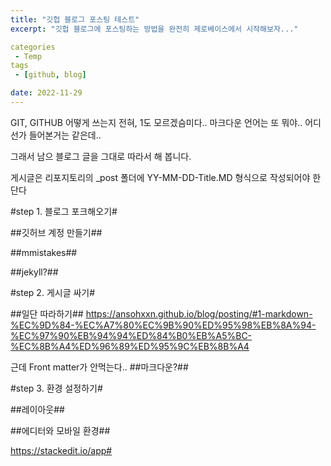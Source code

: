 ```yaml
---
title: "깃헙 블로그 포스팅 테스트"
excerpt: "깃헙 블로그에 포스팅하는 방법을 완전히 제로베이스에서 시작해보자..."

categories 
 - Temp
tags
 - [github, blog]

date: 2022-11-29
---
```


GIT, GITHUB 어떻게 쓰는지  전혀, 1도 모르겠슴미다..
마크다운 언어는 또 뭐야.. 어디선가 들어본거는 같은데..

그래서 남으 블로그 글을 그대로 따라서 해 봅니다.

게시글은 리포지토리의 _post 폴더에 YY-MM-DD-Title.MD 형식으로 작성되어야 한단다

#step 1. 블로그 포크해오기#

##깃허브 계정 만들기##

##mmistakes##

##jekyll?##

#step 2. 게시글 싸기#

##일단 따라하기##
https://ansohxxn.github.io/blog/posting/#1-markdown-%EC%9D%84-%EC%A7%80%EC%9B%90%ED%95%98%EB%8A%94-%EC%97%90%EB%94%94%ED%84%B0%EB%A5%BC-%EC%8B%A4%ED%96%89%ED%95%9C%EB%8B%A4

근데 Front matter가 안먹는다..
##마크다운?##

#step 3. 환경 설정하기#

##레이아웃##

##에디터와 모바일 환경##

https://stackedit.io/app#
